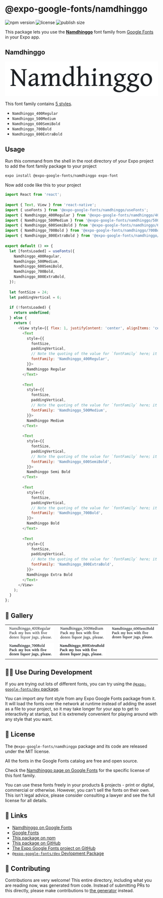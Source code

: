 # @expo-google-fonts/namdhinggo

![npm version](https://flat.badgen.net/npm/v/@expo-google-fonts/namdhinggo)
![license](https://flat.badgen.net/github/license/expo/google-fonts)
![publish size](https://flat.badgen.net/packagephobia/install/@expo-google-fonts/namdhinggo)

This package lets you use the [**Namdhinggo**](https://fonts.google.com/specimen/Namdhinggo) font family from [Google Fonts](https://fonts.google.com/) in your Expo app.

## Namdhinggo

![Namdhinggo](./font-family.png)

This font family contains [5 styles](#-gallery).

- `Namdhinggo_400Regular`
- `Namdhinggo_500Medium`
- `Namdhinggo_600SemiBold`
- `Namdhinggo_700Bold`
- `Namdhinggo_800ExtraBold`

## Usage

Run this command from the shell in the root directory of your Expo project to add the font family package to your project
```sh
expo install @expo-google-fonts/namdhinggo expo-font
```

Now add code like this to your project
```js
import React from 'react';

import { Text, View } from 'react-native';
import { useFonts } from '@expo-google-fonts/namdhinggo/useFonts';
import { Namdhinggo_400Regular } from '@expo-google-fonts/namdhinggo/400Regular';
import { Namdhinggo_500Medium } from '@expo-google-fonts/namdhinggo/500Medium';
import { Namdhinggo_600SemiBold } from '@expo-google-fonts/namdhinggo/600SemiBold';
import { Namdhinggo_700Bold } from '@expo-google-fonts/namdhinggo/700Bold';
import { Namdhinggo_800ExtraBold } from '@expo-google-fonts/namdhinggo/800ExtraBold';

export default () => {
  let [fontsLoaded] = useFonts({
    Namdhinggo_400Regular,
    Namdhinggo_500Medium,
    Namdhinggo_600SemiBold,
    Namdhinggo_700Bold,
    Namdhinggo_800ExtraBold,
  });

  let fontSize = 24;
  let paddingVertical = 6;

  if (!fontsLoaded) {
    return undefined;
  } else {
    return (
      <View style={{ flex: 1, justifyContent: 'center', alignItems: 'center' }}>
        <Text
          style={{
            fontSize,
            paddingVertical,
            // Note the quoting of the value for `fontFamily` here; it expects a string!
            fontFamily: 'Namdhinggo_400Regular',
          }}>
          Namdhinggo Regular
        </Text>

        <Text
          style={{
            fontSize,
            paddingVertical,
            // Note the quoting of the value for `fontFamily` here; it expects a string!
            fontFamily: 'Namdhinggo_500Medium',
          }}>
          Namdhinggo Medium
        </Text>

        <Text
          style={{
            fontSize,
            paddingVertical,
            // Note the quoting of the value for `fontFamily` here; it expects a string!
            fontFamily: 'Namdhinggo_600SemiBold',
          }}>
          Namdhinggo Semi Bold
        </Text>

        <Text
          style={{
            fontSize,
            paddingVertical,
            // Note the quoting of the value for `fontFamily` here; it expects a string!
            fontFamily: 'Namdhinggo_700Bold',
          }}>
          Namdhinggo Bold
        </Text>

        <Text
          style={{
            fontSize,
            paddingVertical,
            // Note the quoting of the value for `fontFamily` here; it expects a string!
            fontFamily: 'Namdhinggo_800ExtraBold',
          }}>
          Namdhinggo Extra Bold
        </Text>
      </View>
    );
  }
};

```

## 🔡 Gallery


||||
|-|-|-|
|![Namdhinggo_400Regular](.//400Regular/Namdhinggo_400Regular.ttf.png)|![Namdhinggo_500Medium](.//500Medium/Namdhinggo_500Medium.ttf.png)|![Namdhinggo_600SemiBold](.//600SemiBold/Namdhinggo_600SemiBold.ttf.png)||
|![Namdhinggo_700Bold](.//700Bold/Namdhinggo_700Bold.ttf.png)|![Namdhinggo_800ExtraBold](.//800ExtraBold/Namdhinggo_800ExtraBold.ttf.png)|||


## 👩‍💻 Use During Development

If you are trying out lots of different fonts, you can try using the [`@expo-google-fonts/dev` package](https://github.com/expo/google-fonts/tree/master/font-packages/dev#readme).

You can import *any* font style from any Expo Google Fonts package from it. It will load the fonts
over the network at runtime instead of adding the asset as a file to your project, so it may take longer
for your app to get to interactivity at startup, but it is extremely convenient
for playing around with any style that you want.

## 📖 License

The `@expo-google-fonts/namdhinggo` package and its code are released under the MIT license.

All the fonts in the Google Fonts catalog are free and open source.

Check the [Namdhinggo page on Google Fonts](https://fonts.google.com/specimen/Namdhinggo) for the specific license of this font family.

You can use these fonts freely in your products & projects - print or digital, commercial or otherwise. However, you can't sell the fonts on their own. This isn't legal advice, please consider consulting a lawyer and see the full license for all details.

## 🔗 Links

- [Namdhinggo on Google Fonts](https://fonts.google.com/specimen/Namdhinggo)
- [Google Fonts](https://fonts.google.com/)
- [This package on npm](https://www.npmjs.com/package/@expo-google-fonts/namdhinggo)
- [This package on GitHub](https://github.com/expo/google-fonts/tree/master/font-packages/namdhinggo)
- [The Expo Google Fonts project on GitHub](https://github.com/expo/google-fonts)
- [`@expo-google-fonts/dev` Devlopment Package](https://github.com/expo/google-fonts/tree/master/font-packages/dev)

## 🤝 Contributing

Contributions are very welcome! This entire directory, including what you are reading now, was generated from code. Instead of submitting PRs to this directly, please make contributions to [the generator](https://github.com/expo/google-fonts/tree/master/packages/generator) instead.

